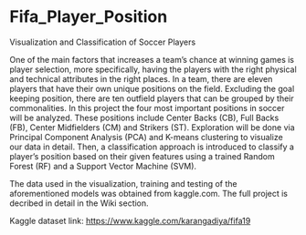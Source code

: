 # Fifa_Player_Position
Visualization and Classification of Soccer Players

One of the main factors that increases a team’s chance at winning games is player selection, more specifically, having the players with the right physical and technical attributes in the right places. In a team, there are eleven players that have their own unique positions on the field. Excluding the goal keeping position, there are ten outfield players that can be grouped by their commonalities. In this project the four most important positions in soccer will be analyzed. These positions include Center Backs (CB), Full Backs (FB), Center Midfielders (CM) and Strikers (ST). Exploration will be done via Principal Component Analysis (PCA) and K-means clustering to visualize our data in detail. Then, a classification approach is introduced to classify a player’s position based on their given features using a trained Random Forest (RF) and a Support Vector Machine (SVM).

The data used in the visualization, training and testing of the aforementioned models was obtained from kaggle.com. The full project is decribed in detail in the Wiki section.

Kaggle dataset link: https://www.kaggle.com/karangadiya/fifa19
